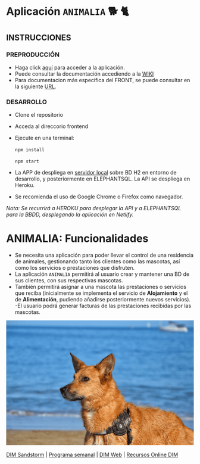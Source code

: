 # Aplicación `ANIMALIA` :dog2: :cat2:

## INSTRUCCIONES

### PREPRODUCCIÓN
- Haga click [aquí](https://animalia-can-resort.netlify.app/) para acceder a la aplicación. 
- Puede consultar la documentación accediendo a la [WIKI](https://git.institutomilitar.com/joseluispuentes82/residenciaanimales-api/wikis/home)
- Para documentacion más especifica del FRONT, se puede consultar en la siguiente [URL](https://joseluispuentes82.github.io/).

### DESARROLLO
- Clone el repositorio
- Acceda al direccorio frontend
- Ejecute en una terminal: 
    
    `npm install`

    `npm start`

- La APP de despliega en [servidor local](http://localhost:4270/) sobre BD H2 en entorno de desarrollo, y posteriormente en ELEPHANTSQL. La API se despliega en Heroku.
- Se recomienda el uso de Google Chrome o Firefox como navegador.

*Nota: Se recurrirá a HEROKU para desplegar la API y a ELEPHANTSQL para la BBDD, desplegando la aplicación en Netlify.*

# ANIMALIA: Funcionalidades

- Se necesita una aplicación para poder llevar el control de una residencia de animales, gestionando tanto los clientes como las mascotas, así como los servicios o prestaciones que disfruten.  
- La aplicación `ANIMALIA` permitirá al usuario crear y mantener una BD de sus clientes, con sus respectivas mascotas.
- También permitirá asignar a una mascota las prestaciones o servicios que reciba (inicialmente se implementa el servicio de **Alojamiento** y el de **Alimentación**, pudiendo añadirse posteriormente nuevos servicios).
-El usuario podrá generar facturas de las prestaciones recibidas por las mascotas.
  
![Lur](./lurGrub.png "Lur en la playa")

[DIM Sandstorm](https://dim.institutomilitar.com/) | [Programa semanal](https://web.institutomilitar.com/semanal.html) |  [DIM Web](https://web.institutomilitar.com/) | [Recursos Online DIM](https://web.institutomilitar.com/recursos-online.html)
